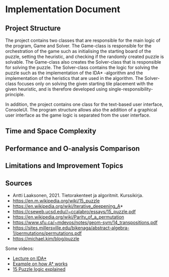 # Implementation Document

## Project Structure
The project contains two classes that are responsible for the main logic of the program, Game and Solver. The Game-class is responsible for the orchestration of the game such as initialising the starting board of the puzzle, setting the heuristic, and checking if the randomly created puzzle is solvable. The Game-class also creates the Solver-class that is responsible for solving the puzzle. The Solver-class contains the logic for solving the puzzle such as the implementation of the IDA* -algorithm and the implementation of the heristics that are used in the algorithm. The Solver-class focuses only on solving the given starting tile placement with the given heuristic, and is therefore developed using single-responsibility-principle.

In addition, the project contains one class for the text-based user interface, ConsoleUI. The program structure allows also the addition of a graphical user interface as the game logic is separated from the user interface.

## Time and Space Complexity


## Performance and O-analysis Comparison


## Limitations and Improvement Topics


## Sources
- Antti Laaksonen, 2021. Tietorakenteet ja algoritmit. Kurssikirja. 
- https://en.m.wikipedia.org/wiki/15_puzzle
- https://en.wikipedia.org/wiki/Iterative_deepening_A*
- https://cseweb.ucsd.edu//~ccalabro/essays/15_puzzle.pdf
- https://en.wikipedia.org/wiki/Parity_of_a_permutation
- https://www.sfu.ca/~mdevos/notes/geom-sym/14_transpositions.pdf
- https://sites.millersville.edu/bikenaga/abstract-algebra-1/permutations/permutations.pdf
- https://michael.kim/blog/puzzle

Some videos:
- [Lecture on IDA*](https://www.youtube.com/watch?v=5LMXQ1NGHwU)
- [Example on how A* works](https://www.youtube.com/watch?v=6TsL96NAZCo)
- [15 Puzzle logic explained](https://www.youtube.com/watch?v=YI1WqYKHi78)
